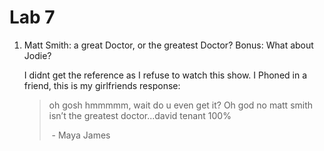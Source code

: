 # Lab 7

1. Matt Smith: a great Doctor, or the greatest Doctor? Bonus: What about Jodie?

   I didnt get the reference as I refuse to watch this show. I Phoned in a friend, this is my girlfriends response:

   > oh gosh hmmmmm, wait do u even get it? Oh god no matt smith isn’t the greatest doctor...david tenant 100%
   >
   > ​	- Maya James


